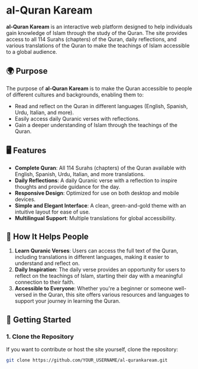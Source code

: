 # al-Quran Kaream

**al-Quran Kaream** is an interactive web platform designed to help individuals gain knowledge of Islam through the study of the Quran. The site provides access to all 114 Surahs (chapters) of the Quran, daily reflections, and various translations of the Quran to make the teachings of Islam accessible to a global audience.

## 🌍 Purpose

The purpose of **al-Quran Kaream** is to make the Quran accessible to people of different cultures and backgrounds, enabling them to:
- Read and reflect on the Quran in different languages (English, Spanish, Urdu, Italian, and more).
- Easily access daily Quranic verses with reflections.
- Gain a deeper understanding of Islam through the teachings of the Quran.

## 🖥️ Features

- **Complete Quran**: All 114 Surahs (chapters) of the Quran available with English, Spanish, Urdu, Italian, and more translations.
- **Daily Reflections**: A daily Quranic verse with a reflection to inspire thoughts and provide guidance for the day.
- **Responsive Design**: Optimized for use on both desktop and mobile devices.
- **Simple and Elegant Interface**: A clean, green-and-gold theme with an intuitive layout for ease of use.
- **Multilingual Support**: Multiple translations for global accessibility.

## 📖 How It Helps People

1. **Learn Quranic Verses**: Users can access the full text of the Quran, including translations in different languages, making it easier to understand and reflect on.
2. **Daily Inspiration**: The daily verse provides an opportunity for users to reflect on the teachings of Islam, starting their day with a meaningful connection to their faith.
3. **Accessible to Everyone**: Whether you're a beginner or someone well-versed in the Quran, this site offers various resources and languages to support your journey in learning the Quran.

## 🚀 Getting Started

### 1. Clone the Repository

If you want to contribute or host the site yourself, clone the repository:

```bash
git clone https://github.com/YOUR_USERNAME/al-qurankaream.git
